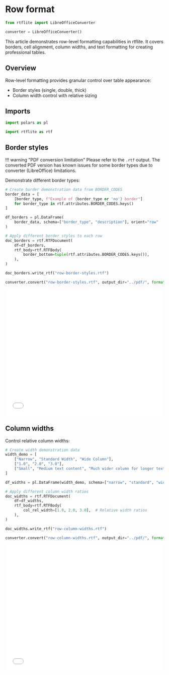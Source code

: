 # Row format

```python exec="on" session="default"
from rtflite import LibreOfficeConverter

converter = LibreOfficeConverter()
```

This article demonstrates row-level formatting capabilities in rtflite.
It covers borders, cell alignment, column widths, and text formatting
for creating professional tables.

## Overview

Row-level formatting provides granular control over table appearance:

- Border styles (single, double, thick)
- Column width control with relative sizing

## Imports

```python exec="on" source="above" session="default"
import polars as pl

import rtflite as rtf
```

## Border styles

!!! warning "PDF conversion limitation"
    Please refer to the `.rtf` output. The converted PDF version has known issues
    for some border types due to converter (LibreOffice) limitations.

Demonstrate different border types:

```python exec="on" source="above" session="default" workdir="docs/articles/rtf/"
# Create border demonstration data from BORDER_CODES
border_data = [
    [border_type, f"Example of {border_type or 'no'} border"]
    for border_type in rtf.attributes.BORDER_CODES.keys()
]

df_borders = pl.DataFrame(
    border_data, schema=["border_type", "description"], orient="row"
)

# Apply different border styles to each row
doc_borders = rtf.RTFDocument(
    df=df_borders,
    rtf_body=rtf.RTFBody(
        border_bottom=tuple(rtf.attributes.BORDER_CODES.keys()),
    ),
)

doc_borders.write_rtf("row-border-styles.rtf")
```

```python exec="on" session="default" workdir="docs/articles/rtf/"
converter.convert("row-border-styles.rtf", output_dir="../pdf/", format="pdf", overwrite=True)
```

<embed src="../pdf/row-border-styles.pdf" style="width:100%; height:400px" type="application/pdf">

## Column widths

Control relative column widths:

```python exec="on" source="above" session="default" workdir="docs/articles/rtf/"
# Create width demonstration data
width_demo = [
    ["Narrow", "Standard Width", "Wide Column"],
    ["1.0", "2.0", "3.0"],
    ["Small", "Medium text content", "Much wider column for longer text"],
]

df_widths = pl.DataFrame(width_demo, schema=["narrow", "standard", "wide"])

# Apply different column width ratios
doc_widths = rtf.RTFDocument(
    df=df_widths,
    rtf_body=rtf.RTFBody(
        col_rel_width=[1.0, 2.0, 3.0],  # Relative width ratios
    ),
)

doc_widths.write_rtf("row-column-widths.rtf")
```

```python exec="on" session="default" workdir="docs/articles/rtf/"
converter.convert("row-column-widths.rtf", output_dir="../pdf/", format="pdf", overwrite=True)
```

<embed src="../pdf/row-column-widths.pdf" style="width:100%; height:400px" type="application/pdf">
